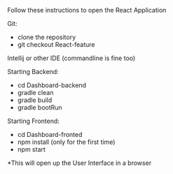 Follow these instructions to open the React Application

Git:
  - clone the repository
  - git checkout React-feature

Intellij or other IDE (commandline is fine too)

  Starting Backend:  

  - cd Dashboard-backend
  - gradle clean
  - gradle build
  - gradle bootRun

  Starting Frontend:

  - cd Dashboard-fronted
  - npm install  (only for the first time)
  - npm start

  *This will open up the User Interface in a browser
